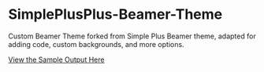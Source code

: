 # SimplePlusPlus-Beamer-Theme
Custom Beamer Theme forked from Simple Plus Beamer theme, adapted for adding code, custom backgrounds, and more options. 

[View the Sample Output Here](https://github.com/JakobKauffmann/SimplePlusPlus-Beamer-Theme/blob/main/output/SimplePlusPlusSample.pdf)
